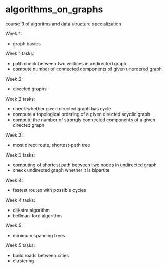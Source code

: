 # algorithms_on_graphs
course 3 of algoritms and data structure specialization 

Week 1: 
- graph basics

Week 1 tasks:
- path check between two vertices in undirected graph
- compute number of connected components of given unordered graph

Week 2:
- directed graphs

Week 2 tasks:
- check whether given directed graph has cycle
- compute a topological ordering of a given directed acyclic graph
- compute the number of strongly connected components of a given directed graph

Week 3:
- most direct route, shortest-path tree

Week 3 tasks:
- computing of shortest path between two nodes in undirected graph
- check undirected graph whether it is bipartite

Week 4:
- fastest routes with possible cycles

Week 4 tasks:
- dijkstra algorithm
- bellman-ford algorithm

Week 5:
- minimum spanning trees

Week 5 tasks:
- build roads between cities
- clustering